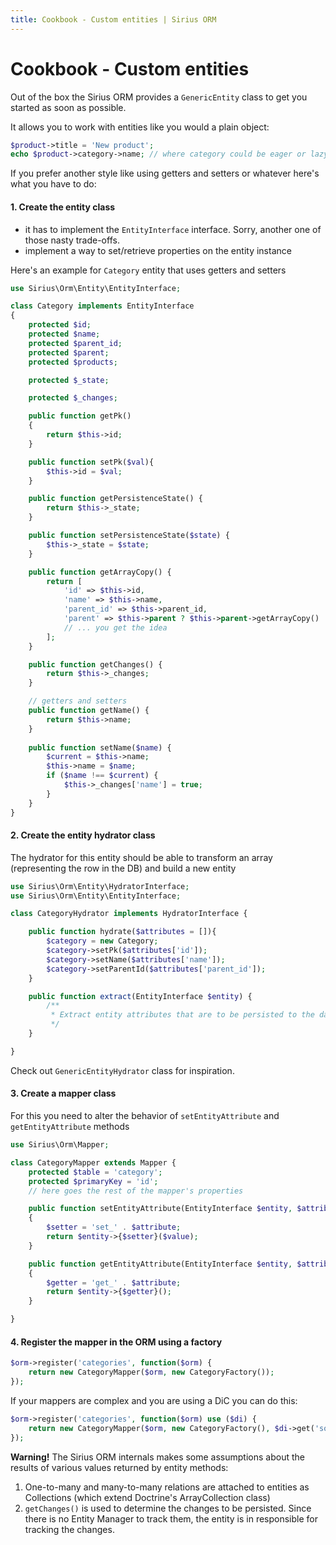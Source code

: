 ```yaml
---
title: Cookbook - Custom entities | Sirius ORM
---
```


# Cookbook - Custom entities

Out of the box the Sirius ORM provides a `GenericEntity` class to get you started as soon as possible. 

It allows you to work with entities like you would a plain object:
 
 ```php
$product->title = 'New product';
echo $product->category->name; // where category could be eager or lazy loaded
```

If you prefer another style like using getters and setters or whatever here's what you have to do:

#### 1. Create the entity class

- it has to implement the `EntityInterface` interface. Sorry, another one of those nasty trade-offs.
- implement a way to set/retrieve properties on the entity instance

Here's an example for `Category` entity that uses getters and setters

```php
use Sirius\Orm\Entity\EntityInterface;

class Category implements EntityInterface
{
    protected $id;
    protected $name;
    protected $parent_id;
    protected $parent;
    protected $products;

    protected $_state;

    protected $_changes;

    public function getPk()
    {
        return $this->id;
    }

    public function setPk($val){
        $this->id = $val;
    }

    public function getPersistenceState() {
        return $this->_state;
    }

    public function setPersistenceState($state) {
        $this->_state = $state;
    }   

    public function getArrayCopy() {
        return [
            'id' => $this->id,
            'name' => $this->name,
            'parent_id' => $this->parent_id,
            'parent' => $this->parent ? $this->parent->getArrayCopy() : null,
            // ... you get the idea
        ];
    }

    public function getChanges() {
        return $this->_changes;
    }

    // getters and setters
    public function getName() {
        return $this->name;
    }
    
    public function setName($name) {
        $current = $this->name;
        $this->name = $name;
        if ($name !== $current) {
            $this->_changes['name'] = true;
        }   
    }
}
```

#### 2. Create the entity hydrator class

The hydrator for this entity should be able to transform an array (representing the row in the DB) and build a new entity

```php
use Sirius\Orm\Entity\HydratorInterface;
use Sirius\Orm\Entity\EntityInterface;

class CategoryHydrator implements HydratorInterface {

    public function hydrate($attributes = []){
        $category = new Category;
        $category->setPk($attributes['id']);
        $category->setName($attributes['name']);
        $category->setParentId($attributes['parent_id']);
    }

    public function extract(EntityInterface $entity) {
        /**
         * Extract entity attributes that are to be persisted to the database 
         */
    }

}
```

Check out `GenericEntityHydrator` class for inspiration.

#### 3. Create a mapper class

For this you need to alter the behavior of `setEntityAttribute` and `getEntityAttribute` methods

```php
use Sirius\Orm\Mapper;

class CategoryMapper extends Mapper { 
    protected $table = 'category';
    protected $primaryKey = 'id';
    // here goes the rest of the mapper's properties

    public function setEntityAttribute(EntityInterface $entity, $attribute, $value)
    {
        $setter = 'set_' . $attribute;
        return $entity->{$setter}($value);
    }

    public function getEntityAttribute(EntityInterface $entity, $attribute)
    {
        $getter = 'get_' . $attribute;
        return $entity->{$getter}();
    }

}
```

#### 4. Register the mapper in the ORM using a factory

```php
$orm->register('categories', function($orm) {
    return new CategoryMapper($orm, new CategoryFactory());
});
```

If your mappers are complex and you are using a DiC you can do this:

```php
$orm->register('categories', function($orm) use ($di) {
    return new CategoryMapper($orm, new CategoryFactory(), $di->get('someService'));
});
```

**Warning!** The Sirius ORM internals makes some assumptions about the results of various values returned by entity methods:

1. One-to-many and many-to-many relations are attached to entities as Collections (which extend Doctrine's ArrayCollection class)
2. `getChanges()` is used to determine the changes to be persisted. Since there is no Entity Manager to track them, the entity is in responsible for tracking the changes.

